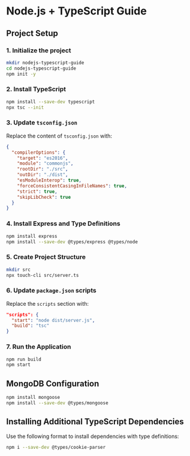 # Node.js + TypeScript Guide

## Project Setup

### 1. Initialize the project
```sh
mkdir nodejs-typescript-guide
cd nodejs-typescript-guide
npm init -y
```

### 2. Install TypeScript
```sh
npm install --save-dev typescript
npx tsc --init
```

### 3. Update `tsconfig.json`
Replace the content of `tsconfig.json` with:
```json
{
  "compilerOptions": {
    "target": "es2016",
    "module": "commonjs",
    "rootDir": "./src",
    "outDir": "./dist",
    "esModuleInterop": true,
    "forceConsistentCasingInFileNames": true,  
    "strict": true,
    "skipLibCheck": true
  }
}
```

### 4. Install Express and Type Definitions
```sh
npm install express
npm install --save-dev @types/express @types/node
```

### 5. Create Project Structure
```sh
mkdir src
npx touch-cli src/server.ts
```

### 6. Update `package.json` scripts
Replace the `scripts` section with:
```json
"scripts": {
  "start": "node dist/server.js",
  "build": "tsc"
}
```

### 7. Run the Application
```sh
npm run build
npm start
```

## MongoDB Configuration
```sh
npm install mongoose
npm install --save-dev @types/mongoose
```

## Installing Additional TypeScript Dependencies
Use the following format to install dependencies with type definitions:
```sh
npm i --save-dev @types/cookie-parser